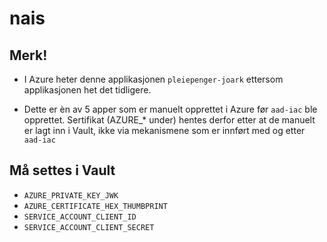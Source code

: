 # nais

## Merk!
- I Azure heter denne applikasjonen `pleiepenger-joark` ettersom applikasjonen het det tidligere.

- Dette er èn av 5 apper som er manuelt opprettet i Azure før `aad-iac` ble opprettet.
Sertifikat (AZURE_* under) hentes derfor etter at de manuelt er lagt inn i Vault, ikke via mekanismene som er innført med og etter `aad-iac`

## Må settes i Vault
- `AZURE_PRIVATE_KEY_JWK`
- `AZURE_CERTIFICATE_HEX_THUMBPRINT`
- `SERVICE_ACCOUNT_CLIENT_ID`
- `SERVICE_ACCOUNT_CLIENT_SECRET`